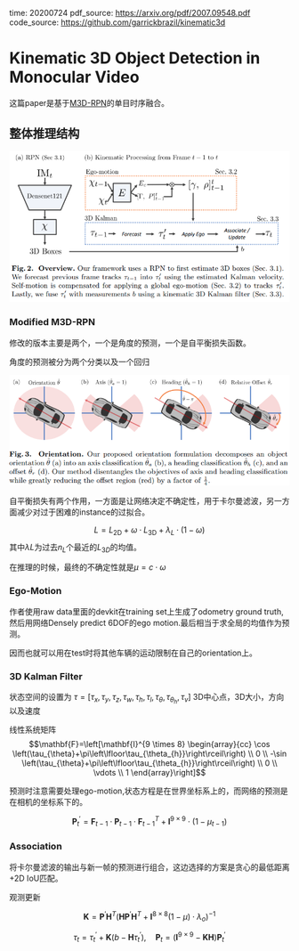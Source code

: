 time: 20200724
pdf_source: https://arxiv.org/pdf/2007.09548.pdf
code_source: https://github.com/garrickbrazil/kinematic3d
# Kinematic 3D Object Detection in Monocular Video

这篇paper是基于[M3D-RPN](M3D-RPN_Monocular_3D_Region_Proposal_Network_for_Object_Detection.md)的单目时序融合。

## 整体推理结构

![image](res/Kinematic_3d_arch.png)

### Modified M3D-RPN

修改的版本主要是两个，一个是角度的预测，一个是自平衡损失函数。

角度的预测被分为两个分类以及一个回归

![image](res/Kinematic_3D_orientation.png)

自平衡损失有两个作用，一方面是让网络决定不确定性，用于卡尔曼滤波，另一方面减少对过于困难的instance的过拟合。

$$L=L_{2 \mathrm{D}}+\omega \cdot L_{3 \mathrm{D}}+\lambda_{L} \cdot(1-\omega)$$
其中$\lambda{L}$为过去$n_L$个最近的$L_{3D}$的均值。

在推理的时候，最终的不确定性就是$\mu = c \cdot \omega$

### Ego-Motion

作者使用raw data里面的devkit在training set上生成了odometry ground truth, 然后用网络Densely predict 6DOF的ego motion.最后相当于求全局的均值作为预测。

因而也就可以用在test时将其他车辆的运动限制在自己的orientation上。

### 3D Kalman Filter

状态空间的设置为 $\tau = [\tau_x, \tau_y, \tau_z, \tau_w, \tau_h, \tau_l, \tau_\theta, \tau_{\theta_h}, \tau_v]$ 3D中心点，3D大小，方向以及速度

线性系统矩阵
$$\mathbf{F}=\left[\mathbf{I}^{9 \times 8} \begin{array}{cc}
\cos \left(\tau_{\theta}+\pi\left\lfloor\tau_{\theta_{h}}\right\rceil\right) \\
0 \\
-\sin \left(\tau_{\theta}+\pi\left\lfloor\tau_{\theta_{h}}\right\rceil\right) \\
0 \\
\vdots \\
1
\end{array}\right]$$

预测时注意需要处理ego-motion,状态方程是在世界坐标系上的，而网络的预测是在相机的坐标系下的。

$$\mathbf{P}_{t}^{\prime}=\mathbf{F}_{t-1} \cdot \mathbf{P}_{t-1} \cdot \mathbf{F}_{t-1}^{T}+\mathbf{I}^{9 \times 9} \cdot\left(1-\mu_{t-1}\right)$$

### Association

将卡尔曼滤波的输出与新一帧的预测进行组合，这边选择的方案是贪心的最低距离+2D IoU匹配。

观测更新

$$\mathbf{K}=\mathbf{P}^{\prime} \mathbf{H}^{T}\left(\mathbf{H} \mathbf{P}^{\prime} \mathbf{H}^{T}+\mathbf{I}^{8 \times 8}(1-\mu) \cdot \lambda_{o}\right)^{-1}$$

$$\tau_{t}=\tau_{t}^{\prime}+\mathbf{K}\left(b-\mathbf{H} \tau_{t}^{\prime}\right), \quad \mathbf{P}_{t}=\left(\mathbf{I}^{9 \times 9}-\mathbf{K} \mathbf{H}\right) \mathbf{P}_{t}^{\prime}$$


